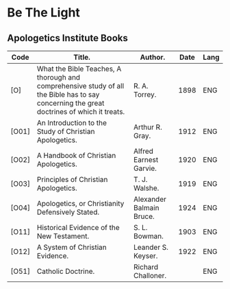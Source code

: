 # Be The Light
## Apologetics Institute Books
 | Code | Title. | Author. | Date | Lang
 |--------|--------|--------|--------|--------
 | [O] | What the Bible Teaches, A thorough and comprehensive study of all the Bible has to say concerning the great doctrines of which it treats. | R. A. Torrey. | 1898 | ENG
 | [O01] | An Introduction to the Study of Christian Apologetics. | Arthur R. Gray. | 1912 | ENG
 | [O02] | A Handbook of Christian Apologetics. | Alfred Earnest Garvie. | 1920 | ENG
 | [O03] | Principles of Christian Apologetics. | T. J. Walshe. | 1919 | ENG
 | [O04] | Apologetics, or Christianity Defensively Stated. | Alexander Balmain Bruce. | 1924 | ENG
 | [O11] | Historical Evidence of the New Testament. | S. L. Bowman. | 1903 | ENG
 | [O12] | A System of Christian Evidence. | Leander S. Keyser. | 1922 | ENG
 | [O51] | Catholic Doctrine. | Richard Challoner. |  | ENG
